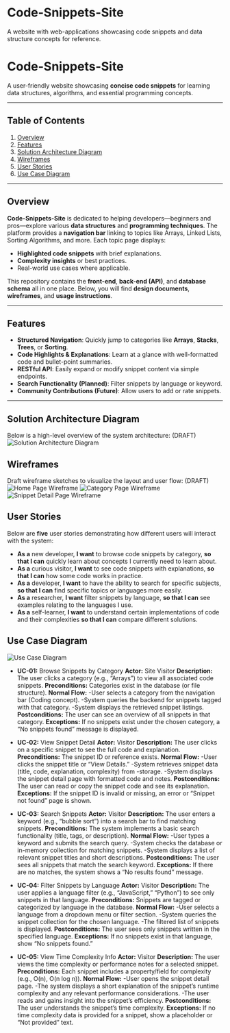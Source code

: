 # Code-Snippets-Site
A website with web-applications showcasing code snippets and data structure concepts for reference. 

# **Code-Snippets-Site**  
A user-friendly website showcasing **concise code snippets** for learning data structures, algorithms, and essential programming concepts.

---

## **Table of Contents**  
1. [Overview](#overview)  
2. [Features](#features)  
3. [Solution Architecture Diagram](#solution-architecture-diagram)  
4. [Wireframes](#wireframes)
5. [User Stories](#user-stories)
6. [Use Case Diagram](#use-dase-diagram) 

---

## **Overview**  
**Code-Snippets-Site** is dedicated to helping developers—beginners and pros—explore various **data structures** and **programming techniques**. The platform provides a **navigation bar** linking to topics like Arrays, Linked Lists, Sorting Algorithms, and more. Each topic page displays:

- **Highlighted code snippets** with brief explanations.  
- **Complexity insights** or best practices.  
- Real-world use cases where applicable.

This repository contains the **front-end**, **back-end (API)**, and **database schema** all in one place. Below, you will find **design documents**, **wireframes**, and **usage instructions**.

---

## **Features**  
- **Structured Navigation**: Quickly jump to categories like **Arrays**, **Stacks**, **Trees**, or **Sorting**.  
- **Code Highlights & Explanations**: Learn at a glance with well-formatted code and bullet-point summaries.  
- **RESTful API**: Easily expand or modify snippet content via simple endpoints.  
- **Search Functionality (Planned)**: Filter snippets by language or keyword.  
- **Community Contributions (Future)**: Allow users to add or rate snippets.

---

## **Solution Architecture Diagram**  
Below is a high-level overview of the system architecture: (DRAFT)
![Solution Architecture Diagram](Images/Architecture.png)

## **Wireframes**
Draft wireframe sketches to visualize the layout and user flow: (DRAFT)
![Home Page Wireframe](Images/WireframeHome.png)
![Category Page Wireframe](Images/WireframeCategory.png)
![Snippet Detail Page Wireframe](Images/WireframeDetails.png)

## **User Stories**
Below are **five** user stories demonstrating how different users will interact with the system:
- **As a** new developer, **I want** to browse code snippets by category, **so that I can** quickly learn about concepts I currently need to learn about.
- **As a** curious visitor, **I want** to see code snippets with explanations, **so that I can** how some code works in practice.
- **As a** developer, **I want** to have the ability to search for specific subjects, **so that I can** find specific topics or languages more easily.
- **As a** researcher, **I want** filter snippets by language, **so that I can** see examples relating to the languages I use.
- **As a** self-learner, **I want** to understand certain implementations of code and their complexities **so that I can** compare different solutions.

## **Use Case Diagram**
![Use Case Diagram](Images/UseCase.png)

- **UC-01:** Browse Snippets by Category
**Actor:** Site Visitor
**Description:** The user clicks a category (e.g., “Arrays”) to view all associated code snippets.
**Preconditions:** Categories exist in the database (or file structure).
**Normal Flow:**
-User selects a category from the navigation bar (Coding concept).
-System queries the backend for snippets tagged with that category.
-System displays the retrieved snippet listings.
**Postconditions:** The user can see an overview of all snippets in that category.
**Exceptions:** If no snippets exist under the chosen category, a “No snippets found” message is displayed.

- **UC-02:** View Snippet Detail
**Actor:** Visitor
**Description:** The user clicks on a specific snippet to see the full code and explanation.
**Preconditions:** The snippet ID or reference exists.
**Normal Flow:**
-User clicks the snippet title or “View Details.”
-System retrieves snippet data (title, code, explanation, complexity) from -storage.
-System displays the snippet detail page with formatted code and notes.
**Postconditions:** The user can read or copy the snippet code and see its explanation.
**Exceptions:** If the snippet ID is invalid or missing, an error or “Snippet not found” page is shown.

- **UC-03:** Search Snippets
**Actor:** Visitor
**Description:** The user enters a keyword (e.g., “bubble sort”) into a search bar to find matching snippets.
**Preconditions:** The system implements a basic search functionality (title, tags, or description).
**Normal Flow:**
-User types a keyword and submits the search query.
-System checks the database or in-memory collection for matching snippets.
-System displays a list of relevant snippet titles and short descriptions.
**Postconditions:** The user sees all snippets that match the search keyword.
**Exceptions:** If there are no matches, the system shows a “No results found” message.

- **UC-04:** Filter Snippets by Language
**Actor:** Visitor
**Description:** The user applies a language filter (e.g., “JavaScript,” “Python”) to see only snippets in that language.
**Preconditions:** Snippets are tagged or categorized by language in the database.
**Normal Flow:**
-User selects a language from a dropdown menu or filter section.
-System queries the snippet collection for the chosen language.
-The filtered list of snippets is displayed.
**Postconditions:** The user sees only snippets written in the specified language.
**Exceptions:** If no snippets exist in that language, show “No snippets found.”

- **UC-05:** View Time Complexity Info
**Actor:** Visitor
**Description:** The user views the time complexity or performance notes for a selected snippet.
**Preconditions:** Each snippet includes a property/field for complexity (e.g., O(n), O(n log n)).
**Normal Flow:**
-User opens the snippet detail page.
-The system displays a short explanation of the snippet’s runtime complexity and any relevant performance considerations.
-The user reads and gains insight into the snippet’s efficiency.
**Postconditions:** The user understands the snippet’s time complexity.
**Exceptions:** If no time complexity data is provided for a snippet, show a placeholder or “Not provided” text.